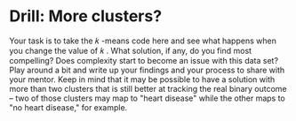 # Drill: More clusters?
Your task is to take the  𝑘 -means code here and see what happens when you change the value of  𝑘 . What solution, if any, do you find most compelling? Does complexity start to become an issue with this data set? Play around a bit and write up your findings and your process to share with your mentor. Keep in mind that it may be possible to have a solution with more than two clusters that is still better at tracking the real binary outcome – two of those clusters may map to "heart disease" while the other maps to "no heart disease," for example.
